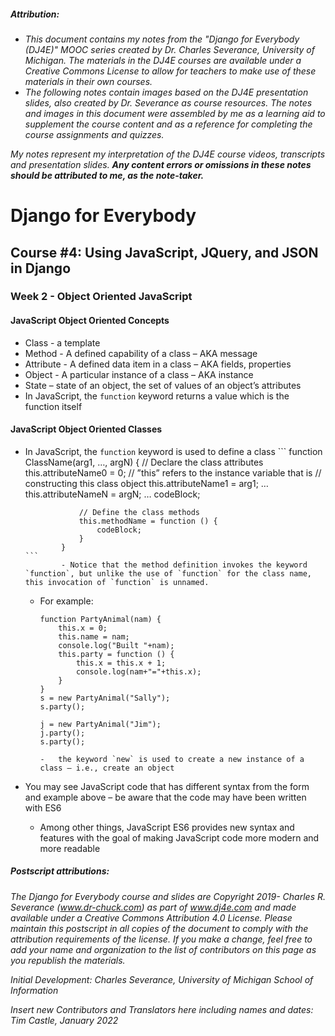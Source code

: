 ##### **Attribution:**  
- *This document contains my notes from the "Django for Everybody (DJ4E)" MOOC series created by Dr. Charles Severance, University of Michigan. The materials in the DJ4E courses are available under a Creative Commons License to allow for teachers to make use of these materials in their own courses.*  
- *The following notes contain images based on the DJ4E presentation slides, also created by Dr. Severance as course resources. The notes and images in this document were assembled by me as a learning aid to supplement the course content and as a reference for completing the course assignments and quizzes.*

*My notes represent my interpretation of the DJ4E course videos, transcripts and presentation slides.* ***Any content errors or omissions in these notes should be attributed to me, as the note-taker.***



# Django for Everybody

## Course #4: Using JavaScript, JQuery, and JSON in Django

### Week 2 - Object Oriented JavaScript

#### JavaScript Object Oriented Concepts

-	Class - a template
-	Method - A defined capability of a class – AKA message
-	Attribute - A defined data item in a class – AKA fields, properties
-	Object - A particular instance of a class – AKA instance
-	State – state of an object, the set of values of an object’s attributes
-	In JavaScript, the `function` keyword returns a value which is the function itself


#### JavaScript Object Oriented Classes

-	In JavaScript, the `function` keyword is used to define a class
        ```
                function ClassName(arg1, …, argN) {
                    // Declare the class attributes
                    this.attributeName0 = 0;
                    // ”this” refers to the instance variable that is
                    // constructing this class object
                    this.attributeName1 = arg1;
                    …
                    this.attributeNameN = argN;
                    …
                    codeBlock;

                    // Define the class methods
                    this.methodName = function () {
                        codeBlock;
                    }
                }
        ```
                - Notice that the method definition invokes the keyword `function`, but unlike the use of `function` for the class name, this invocation of `function` is unnamed.

    -	For example:
        ```
        function PartyAnimal(nam) {
            this.x = 0;
            this.name = nam;
            console.log("Built "+nam);
            this.party = function () {
                this.x = this.x + 1;
                console.log(nam+"="+this.x);
            }
        }
        s = new PartyAnimal("Sally");
        s.party();

        j = new PartyAnimal("Jim");
        j.party();
        s.party();
        ```
            -	the keyword `new` is used to create a new instance of a class – i.e., create an object


-	You may see JavaScript  code that has different syntax from the form and example above – be aware that the code may have been written with ES6
    -	Among other things, JavaScript ES6 provides new syntax and features with the goal of making JavaScript code more modern and more readable





##### Postscript attributions:

*The Django for Everybody course and slides are Copyright 2019-  Charles R. Severance (www.dr-chuck.com) as part of www.dj4e.com and made available under a Creative Commons Attribution 4.0 License.  Please maintain this postscript in all copies of the document to comply with the attribution requirements of the license.  If you make a change, feel free to add your name and organization to the list of contributors on this page as you republish the materials.*

*Initial Development: Charles Severance, University of Michigan School of Information*

*Insert new Contributors and Translators here including names and dates:*  
*Tim Castle, January 2022*
